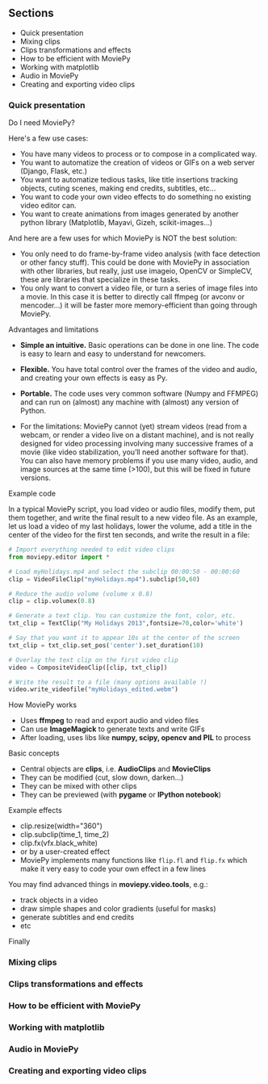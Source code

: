 
## Sections

- Quick presentation
- Mixing clips
- Clips transformations and effects
- How to be efficient with MoviePy
- Working with matplotlib
- Audio in MoviePy
- Creating and exporting video clips



### Quick presentation

Do I need MoviePy?

Here's a few use cases:

- You have many videos to process or to compose in a complicated way.
- You want to automatize the creation of videos or GIFs on a web server (Django, Flask, etc.)
- You want to automatize tedious tasks, like title insertions tracking objects, cuting scenes, making end credits, subtitles, etc…
- You want to code your own video effects to do something no existing video editor can.
- You want to create animations from images generated by another python library (Matplotlib, Mayavi, Gizeh, scikit-images…)


And here are a few uses for which MoviePy is NOT the best solution:

- You only need to do frame-by-frame video analysis (with face detection or other fancy stuff). This could be done with MoviePy in association with other libraries, but really, just use imageio, OpenCV or SimpleCV, these are libraries that specialize in these tasks.
- You only want to convert a video file, or turn a series of image files into a movie. In this case it is better to directly call ffmpeg (or avconv or mencoder…) it will be faster more memory-efficient than going through MoviePy.


Advantages and limitations

- **Simple an intuitive.** Basic operations can be done in one line. The code is easy to learn and easy to understand for newcomers.

- **Flexible.** You have total control over the frames of the video and audio, and creating your own effects is easy as Py.

- **Portable.** The code uses very common software (Numpy and FFMPEG) and can run on (almost) any machine with (almost) any version of Python.

- For the limitations: MoviePy cannot (yet) stream videos (read from a webcam, or render a video live on a distant machine), and is not really designed for video processing involving many successive frames of a movie (like video stabilization, you’ll need another software for that). You can also have memory problems if you use many video, audio, and image sources at the same time (>100), but this will be fixed in future versions.


Example code

In a typical MoviePy script, you load video or audio files, modify them, put them together, and write the final result to a new video file. As an example, let us load a video of my last holidays, lower the volume, add a title in the center of the video for the first ten seconds, and write the result in a file:

```python
# Import everything needed to edit video clips
from moviepy.editor import *

# Load myHolidays.mp4 and select the subclip 00:00:50 - 00:00:60
clip = VideoFileClip("myHolidays.mp4").subclip(50,60)

# Reduce the audio volume (volume x 0.8)
clip = clip.volumex(0.8)

# Generate a text clip. You can customize the font, color, etc.
txt_clip = TextClip("My Holidays 2013",fontsize=70,color='white')

# Say that you want it to appear 10s at the center of the screen
txt_clip = txt_clip.set_pos('center').set_duration(10)

# Overlay the text clip on the first video clip
video = CompositeVideoClip([clip, txt_clip])

# Write the result to a file (many options available !)
video.write_videofile("myHolidays_edited.webm")
```


How MoviePy works

- Uses **ffmpeg** to read and export audio and video files
- Can use **ImageMagick** to generate texts and write GIFs
- After loading, uses libs like **numpy, scipy, opencv and PIL** to process


Basic concepts

- Central objects are **clips**, i.e. **AudioClips** and **MovieClips**
- They can be modified (cut, slow down, darken...)
- They can be mixed with other clips
- They can be previewed (with **pygame** or **IPython notebook**)


Example effects

- clip.resize(width="360")
- clip.subclip(time_1, time_2)
- clip.fx(vfx.black_white)
- or by a user-created effect
- MoviePy implements many functions like ```flip.fl``` and ```flip.fx``` which make it very easy to code your own effect in a few lines


You may find advanced things in **moviepy.video.tools**, e.g.:
- track objects in a video
- draw simple shapes and color gradients (useful for masks)
- generate subtitles and end credits
- etc


Finally


### Mixing clips


### Clips transformations and effects


### How to be efficient with MoviePy


### Working with matplotlib


### Audio in MoviePy


### Creating and exporting video clips
